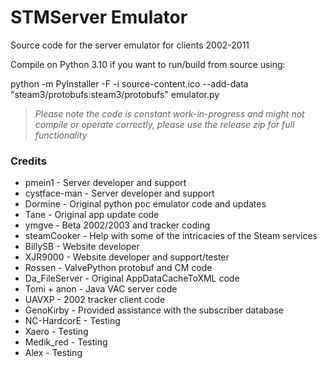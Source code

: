 # STMServer Emulator
Source code for the server emulator for clients 2002-2011

Compile on Python 3.10 if you want to run/build from source using:

python -m PyInstaller -F -i source-content.ico --add-data "steam3/protobufs:steam3/protobufs" emulator.py

> *Please note the code is constant work-in-progress and might not compile or operate correctly, please use the release zip for full functionality*

### Credits
+ pmein1 - Server developer and support
+ cystface-man - Server developer and support
+ Dormine - Original python poc emulator code and updates
+ Tane - Original app update code
+ ymgve - Beta 2002/2003 and tracker coding
+ steamCooker - Help with some of the intricacies of the Steam services
+ BillySB - Website developer
+ XJR9000 - Website developer and support/tester
+ Rossen - ValvePython protobuf and CM code
+ Da_FileServer - Original AppDataCacheToXML code
+ Tomi + anon - Java VAC server code
+ UAVXP - 2002 tracker client code
+ GenoKirby - Provided assistance with the subscriber database
+ NC-HardcorE - Testing
+ Xaero - Testing
+ Medik_red - Testing
+ Alex - Testing
